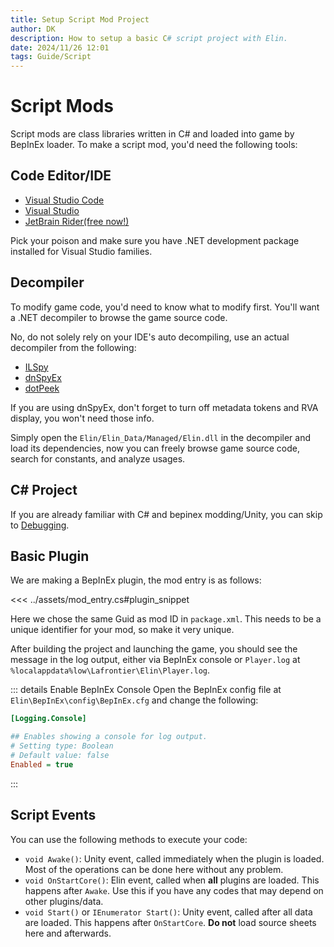 ```yaml
---
title: Setup Script Mod Project
author: DK
description: How to setup a basic C# script project with Elin.
date: 2024/11/26 12:01
tags: Guide/Script
---
```


# Script Mods

Script mods are class libraries written in C# and loaded into game by BepInEx loader. To make a script mod, you'd need the following tools:

## Code Editor/IDE

+ [Visual Studio Code](https://code.visualstudio.com/)
+ [Visual Studio](https://visualstudio.microsoft.com/)
+ [JetBrain Rider(free now!)](https://www.jetbrains.com/rider/)

Pick your poison and make sure you have .NET development package installed for Visual Studio families.

## Decompiler

To modify game code, you'd need to know what to modify first. You'll want a .NET decompiler to browse the game source code. 

No, do not solely rely on your IDE's auto decompiling, use an actual decompiler from the following:
+ [ILSpy](https://github.com/icsharpcode/ILSpy/releases)
+ [dnSpyEx](https://github.com/dnSpyEx/dnSpy)
+ [dotPeek](https://www.jetbrains.com/decompiler/)

If you are using dnSpyEx, don't forget to turn off metadata tokens and RVA display, you won't need those info.

Simply open the `Elin/Elin_Data/Managed/Elin.dll` in the decompiler and load its dependencies, now you can freely browse game source code, search for constants, and analyze usages.

## C# Project

If you are already familiar with C# and bepinex modding/Unity, you can skip to [Debugging](./debugging).

<LinkCard t="Elin Plugin Template" u="https://github.com/gottyduke/Elin.Plugins/tree/master/PluginTemplate#readme"/>

## Basic Plugin

We are making a BepInEx plugin, the mod entry is as follows:

<<< ../assets/mod_entry.cs#plugin_snippet

Here we chose the same Guid as mod ID in `package.xml`. This needs to be a unique identifier for your mod, so make it very unique.

After building the project and launching the game, you should see the message in the log output, either via BepInEx console or `Player.log` at `%localappdata%low\Lafrontier\Elin\Player.log`.

::: details Enable BepInEx Console
Open the BepInEx config file at `Elin\BepInEx\config\BepInEx.cfg` and change the following:
```ini
[Logging.Console]

## Enables showing a console for log output.
# Setting type: Boolean
# Default value: false
Enabled = true
```
:::

## Script Events

You can use the following methods to execute your code:

+ `void Awake()`: Unity event, called immediately when the plugin is loaded. Most of the operations can be done here without any problem. 
+ `void OnStartCore()`: Elin event, called when **all** plugins are loaded. This happens after `Awake`. Use this if you have any codes that may depend on other plugins/data.
+ `void Start()` or `IEnumerator Start()`: Unity event, called after all data are loaded. This happens after `OnStartCore`. **Do not** load source sheets here and afterwards. 